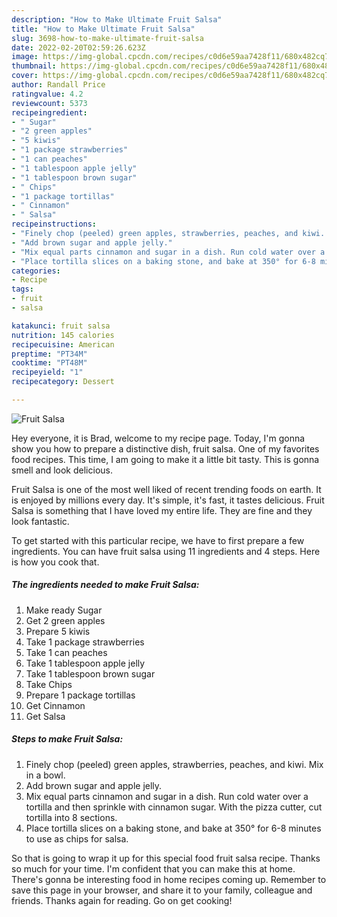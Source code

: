 ```yaml
---
description: "How to Make Ultimate Fruit Salsa"
title: "How to Make Ultimate Fruit Salsa"
slug: 3698-how-to-make-ultimate-fruit-salsa
date: 2022-02-20T02:59:26.623Z
image: https://img-global.cpcdn.com/recipes/c0d6e59aa7428f11/680x482cq70/fruit-salsa-recipe-main-photo.jpg
thumbnail: https://img-global.cpcdn.com/recipes/c0d6e59aa7428f11/680x482cq70/fruit-salsa-recipe-main-photo.jpg
cover: https://img-global.cpcdn.com/recipes/c0d6e59aa7428f11/680x482cq70/fruit-salsa-recipe-main-photo.jpg
author: Randall Price
ratingvalue: 4.2
reviewcount: 5373
recipeingredient:
- " Sugar"
- "2 green apples"
- "5 kiwis"
- "1 package strawberries"
- "1 can peaches"
- "1 tablespoon apple jelly"
- "1 tablespoon brown sugar"
- " Chips"
- "1 package tortillas"
- " Cinnamon"
- " Salsa"
recipeinstructions:
- "Finely chop (peeled) green apples, strawberries, peaches, and kiwi. Mix in a bowl."
- "Add brown sugar and apple jelly."
- "Mix equal parts cinnamon and sugar in a dish. Run cold water over a tortilla and then sprinkle with cinnamon sugar. With the pizza cutter, cut tortilla into 8 sections."
- "Place tortilla slices on a baking stone, and bake at 350° for 6-8 minutes to use as chips for salsa."
categories:
- Recipe
tags:
- fruit
- salsa

katakunci: fruit salsa 
nutrition: 145 calories
recipecuisine: American
preptime: "PT34M"
cooktime: "PT48M"
recipeyield: "1"
recipecategory: Dessert

---
```



![Fruit Salsa](https://img-global.cpcdn.com/recipes/c0d6e59aa7428f11/680x482cq70/fruit-salsa-recipe-main-photo.jpg)

Hey everyone, it is Brad, welcome to my recipe page. Today, I'm gonna show you how to prepare a distinctive dish, fruit salsa. One of my favorites food recipes. This time, I am going to make it a little bit tasty. This is gonna smell and look delicious.

Fruit Salsa is one of the most well liked of recent trending foods on earth. It is enjoyed by millions every day. It's simple, it's fast, it tastes delicious. Fruit Salsa is something that I have loved my entire life. They are fine and they look fantastic.




To get started with this particular recipe, we have to first prepare a few ingredients. You can have fruit salsa using 11 ingredients and 4 steps. Here is how you cook that.

<!--inarticleads1-->

##### The ingredients needed to make Fruit Salsa:

1. Make ready  Sugar
1. Get 2 green apples
1. Prepare 5 kiwis
1. Take 1 package strawberries
1. Take 1 can peaches
1. Take 1 tablespoon apple jelly
1. Take 1 tablespoon brown sugar
1. Take  Chips
1. Prepare 1 package tortillas
1. Get  Cinnamon
1. Get  Salsa




<!--inarticleads2-->

##### Steps to make Fruit Salsa:

1. Finely chop (peeled) green apples, strawberries, peaches, and kiwi. Mix in a bowl.
1. Add brown sugar and apple jelly.
1. Mix equal parts cinnamon and sugar in a dish. Run cold water over a tortilla and then sprinkle with cinnamon sugar. With the pizza cutter, cut tortilla into 8 sections.
1. Place tortilla slices on a baking stone, and bake at 350° for 6-8 minutes to use as chips for salsa.




So that is going to wrap it up for this special food fruit salsa recipe. Thanks so much for your time. I'm confident that you can make this at home. There's gonna be interesting food in home recipes coming up. Remember to save this page in your browser, and share it to your family, colleague and friends. Thanks again for reading. Go on get cooking!
